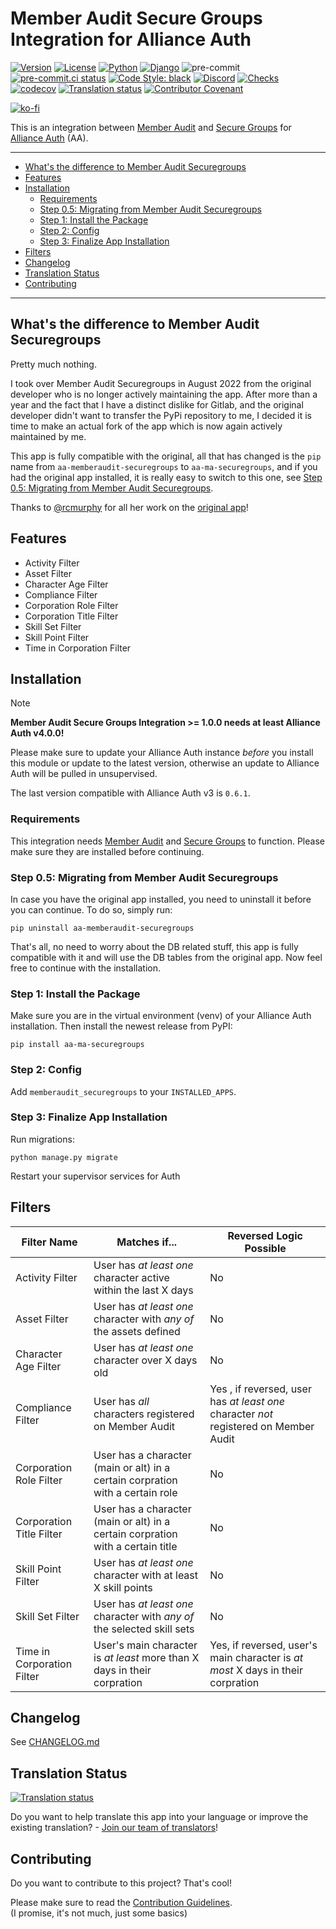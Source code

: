 # Member Audit Secure Groups Integration for Alliance Auth<a name="member-audit-secure-groups-integration-for-alliance-auth"></a>

[![Version](https://img.shields.io/pypi/v/aa-ma-securegroups?label=release)](https://pypi.org/project/aa-ma-securegroups/)
[![License](https://img.shields.io/github/license/ppfeufer/aa-ma-securegroups)](https://github.com/ppfeufer/aa-ma-securegroups/blob/master/LICENSE)
[![Python](https://img.shields.io/pypi/pyversions/aa-ma-securegroups)](https://pypi.org/project/aa-ma-securegroups/)
[![Django](https://img.shields.io/pypi/djversions/aa-ma-securegroups?label=django)](https://pypi.org/project/aa-ma-securegroups/)
![pre-commit](https://img.shields.io/badge/pre--commit-enabled-brightgreen?logo=pre-commit&logoColor=white)
[![pre-commit.ci status](https://results.pre-commit.ci/badge/github/ppfeufer/aa-ma-securegroups/master.svg)](https://results.pre-commit.ci/latest/github/ppfeufer/aa-ma-securegroups/master)
[![Code Style: black](https://img.shields.io/badge/code%20style-black-000000.svg)](http://black.readthedocs.io/en/latest/)
[![Discord](https://img.shields.io/discord/399006117012832262?label=discord)](https://discord.gg/fjnHAmk)
[![Checks](https://github.com/ppfeufer/aa-ma-securegroups/actions/workflows/automated-checks.yml/badge.svg)](https://github.com/ppfeufer/aa-ma-securegroups/actions/workflows/automated-checks.yml)
[![codecov](https://codecov.io/gh/ppfeufer/aa-ma-securegroups/branch/master/graph/badge.svg)](https://codecov.io/gh/ppfeufer/aa-ma-securegroups)
[![Translation status](https://weblate.ppfeufer.de/widget/alliance-auth-apps/aa-member-audit-secure-groups/svg-badge.svg)](https://weblate.ppfeufer.de/engage/alliance-auth-apps/)
[![Contributor Covenant](https://img.shields.io/badge/Contributor%20Covenant-2.1-4baaaa.svg)](https://github.com/ppfeufer/aa-ma-securegroups/blob/master/CODE_OF_CONDUCT.md)

[![ko-fi](https://ko-fi.com/img/githubbutton_sm.svg)](https://ko-fi.com/N4N8CL1BY)

This is an integration between [Member Audit](https://gitlab.com/ErikKalkoken/aa-memberaudit) and [Secure Groups](https://github.com/pvyParts/allianceauth-secure-groups) for [Alliance Auth](https://gitlab.com/allianceauth/allianceauth) (AA).

______________________________________________________________________

<!-- mdformat-toc start --slug=gitlab --maxlevel=6 --minlevel=2 -->

- [What's the difference to Member Audit Securegroups](#whats-the-difference-to-member-audit-securegroups)
- [Features](#features)
- [Installation](#installation)
  - [Requirements](#requirements)
  - [Step 0.5: Migrating from Member Audit Securegroups](#step-05-migrating-from-member-audit-securegroups)
  - [Step 1: Install the Package](#step-1-install-the-package)
  - [Step 2: Config](#step-2-config)
  - [Step 3: Finalize App Installation](#step-3-finalize-app-installation)
- [Filters](#filters)
- [Changelog](#changelog)
- [Translation Status](#translation-status)
- [Contributing](#contributing)

<!-- mdformat-toc end -->

______________________________________________________________________

## What's the difference to Member Audit Securegroups<a name="whats-the-difference-to-member-audit-securegroups"></a>

Pretty much nothing.

I took over Member Audit Securegroups in August 2022 from the original developer who
is no longer actively maintaining the app. After more than a year and the fact that
I have a distinct dislike for Gitlab, and the original developer didn't want to transfer
the PyPi repository to me, I decided it is time to make an actual fork of the app
which is now again actively maintained by me.

This app is fully compatible with the original, all that has changed is the `pip`
name from `aa-memberaudit-securegroups` to `aa-ma-securegroups`, and if
you had the original app installed, it is really easy to switch to this one, see
[Step 0.5: Migrating from Member Audit Securegroups](#step-05-migrating-from-member-audit-securegroups).

Thanks to [@rcmurphy](https://github.com/rcmurphy) for all her work on the [original
app](https://gitlab.com/eclipse-expeditions/aa-memberaudit-securegroups)!

## Features<a name="features"></a>

- Activity Filter
- Asset Filter
- Character Age Filter
- Compliance Filter
- Corporation Role Filter
- Corporation Title Filter
- Skill Set Filter
- Skill Point Filter
- Time in Corporation Filter

## Installation<a name="installation"></a>

> [!NOTE]
>
> **Member Audit Secure Groups Integration >= 1.0.0 needs at least Alliance Auth v4.0.0!**
>
> Please make sure to update your Alliance Auth instance _before_ you install this
> module or update to the latest version, otherwise an update to Alliance Auth will
> be pulled in unsupervised.
>
> The last version compatible with Alliance Auth v3 is `0.6.1`.

### Requirements<a name="requirements"></a>

This integration needs [Member Audit](https://gitlab.com/ErikKalkoken/aa-memberaudit)
and [Secure Groups](https://github.com/pvyParts/allianceauth-secure-groups) to
function. Please make sure they are installed before continuing.

### Step 0.5: Migrating from Member Audit Securegroups<a name="step-05-migrating-from-member-audit-securegroups"></a>

In case you have the original app installed, you need to uninstall it before
you can continue. To do so, simply run:

```shell
pip uninstall aa-memberaudit-securegroups
```

That's all, no need to worry about the DB related stuff, this app is fully
compatible with it and will use the DB tables from the original app. Now feel free
to continue with the installation.

### Step 1: Install the Package<a name="step-1-install-the-package"></a>

Make sure you are in the virtual environment (venv) of your Alliance Auth
installation. Then install the newest release from PyPI:

```shell
pip install aa-ma-securegroups
```

### Step 2: Config<a name="step-2-config"></a>

Add `memberaudit_securegroups` to your `INSTALLED_APPS`.

### Step 3: Finalize App Installation<a name="step-3-finalize-app-installation"></a>

Run migrations:

```shell
python manage.py migrate
```

Restart your supervisor services for Auth

## Filters<a name="filters"></a>

| Filter Name                | Matches if...                                                                   | Reversed Logic Possible                                                               |
| -------------------------- | ------------------------------------------------------------------------------- | ------------------------------------------------------------------------------------- |
| Activity Filter            | User has *at least one* character active within the last X days                 | No                                                                                    |
| Asset Filter               | User has *at least one* character with *any of* the assets defined              | No                                                                                    |
| Character Age Filter       | User has *at least one* character over X days old                               | No                                                                                    |
| Compliance Filter          | User has *all* characters registered on Member Audit                            | Yes , if reversed, user has *at least one* character *not* registered on Member Audit |
| Corporation Role Filter    | User has a character (main or alt) in a certain corpration with a certain role  | No                                                                                    |
| Corporation Title Filter   | User has a character (main or alt) in a certain corpration with a certain title | No                                                                                    |
| Skill Point Filter         | User has *at least one* character with at least X skill points                  | No                                                                                    |
| Skill Set Filter           | User has *at least one* character with *any of* the selected skill sets         | No                                                                                    |
| Time in Corporation Filter | User's main character is *at least* more than X days in their corpration        | Yes, if reversed, user's main character is *at most* X days in their corpration       |

## Changelog<a name="changelog"></a>

See [CHANGELOG.md]

## Translation Status<a name="translation-status"></a>

[![Translation status](https://weblate.ppfeufer.de/widget/alliance-auth-apps/aa-member-audit-secure-groups/multi-auto.svg)](https://weblate.ppfeufer.de/engage/alliance-auth-apps/)

Do you want to help translate this app into your language or improve the existing
translation? - [Join our team of translators][weblate engage]!

## Contributing<a name="contributing"></a>

Do you want to contribute to this project? That's cool!

Please make sure to read the [Contribution Guidelines].\
(I promise, it's not much, just some basics)

<!-- Inline links -->

[changelog.md]: https://github.com/ppfeufer/aa-ma-securegroups/blob/master/CHANGELOG.md
[contribution guidelines]: https://github.com/ppfeufer/aa-ma-securegroups/blob/master/CONTRIBUTING.md "Contribution Guidelines"
[weblate engage]: https://weblate.ppfeufer.de/engage/alliance-auth-apps/ "Weblate Translations"
